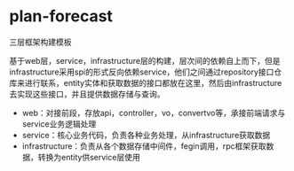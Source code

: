 # plan-forecast
三层框架构建模板

基于web层，service，infrastructure层的构建，层次间的依赖自上而下，但是infrastructure采用spi的形式反向依赖service，他们之间通过repository接口仓库来进行联系，entity实体和获取数据的接口都放在这里，然后由infrastructure去实现这些接口，并且提供数据存储与查询。

- web：对接前段，存放api，controller，vo，convertvo等，承接前端请求与service业务逻辑处理
- service：核心业务代码，负责各种业务处理，从infrastructure获取数据
- infrastructure：负责从各个数据存储中间件，fegin调用，rpc框架获取数据，转换为entity供service层使用
